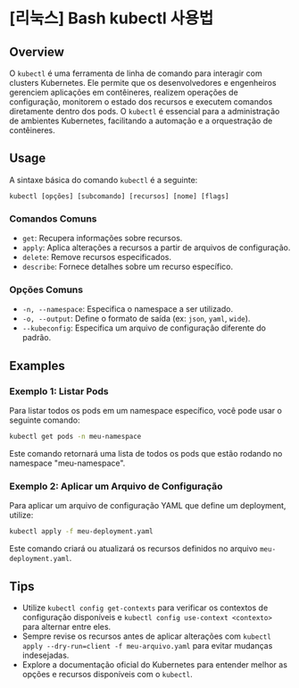 # [리눅스] Bash kubectl 사용법

## Overview
O `kubectl` é uma ferramenta de linha de comando para interagir com clusters Kubernetes. Ele permite que os desenvolvedores e engenheiros gerenciem aplicações em contêineres, realizem operações de configuração, monitorem o estado dos recursos e executem comandos diretamente dentro dos pods. O `kubectl` é essencial para a administração de ambientes Kubernetes, facilitando a automação e a orquestração de contêineres.

## Usage
A sintaxe básica do comando `kubectl` é a seguinte:

```
kubectl [opções] [subcomando] [recursos] [nome] [flags]
```

### Comandos Comuns
- `get`: Recupera informações sobre recursos.
- `apply`: Aplica alterações a recursos a partir de arquivos de configuração.
- `delete`: Remove recursos especificados.
- `describe`: Fornece detalhes sobre um recurso específico.

### Opções Comuns
- `-n, --namespace`: Especifica o namespace a ser utilizado.
- `-o, --output`: Define o formato de saída (ex: `json`, `yaml`, `wide`).
- `--kubeconfig`: Especifica um arquivo de configuração diferente do padrão.

## Examples
### Exemplo 1: Listar Pods
Para listar todos os pods em um namespace específico, você pode usar o seguinte comando:

```bash
kubectl get pods -n meu-namespace
```

Este comando retornará uma lista de todos os pods que estão rodando no namespace "meu-namespace".

### Exemplo 2: Aplicar um Arquivo de Configuração
Para aplicar um arquivo de configuração YAML que define um deployment, utilize:

```bash
kubectl apply -f meu-deployment.yaml
```

Este comando criará ou atualizará os recursos definidos no arquivo `meu-deployment.yaml`.

## Tips
- Utilize `kubectl config get-contexts` para verificar os contextos de configuração disponíveis e `kubectl config use-context <contexto>` para alternar entre eles.
- Sempre revise os recursos antes de aplicar alterações com `kubectl apply --dry-run=client -f meu-arquivo.yaml` para evitar mudanças indesejadas.
- Explore a documentação oficial do Kubernetes para entender melhor as opções e recursos disponíveis com o `kubectl`.